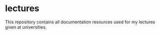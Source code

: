 # lectures
This repository contains all documentation resources used for my lectures given at universities. 
